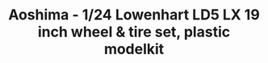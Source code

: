 ---
layout: product
title: "Aoshima - 1/24 Lowenhart LD5 LX 19 inch wheel & tire set, plastic modelkit"
price: "TBA" 
desc: "N/A"
img_path: "/assets/img/AO55304.webp"
brand: "N/A"
available: false
special_offer: false
new: false
soon: false
cat: "010000"
subcat: "013700"
subsubcat: "0N/A"
sifra: "AO55304"
popular: false
---